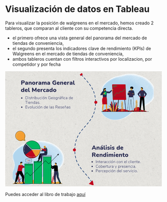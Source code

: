 
# Visualización de datos en Tableau

Para visualizar la posición de walgreens en el mercado, hemos creado 2 tableros, que comparan al cliente con su competencia directa.

- el primero ofrece una vista general del panorama del mercado de tiendas de conveniencia,
- el segundo presenta los indicadores clave de rendimiento (KPIs) de Walgreens en el mercado de tiendas de conveniencia,
- ambos tableros cuentan con filtros interactivos por localizacion, por competidor y por fecha

![1](../assets/esquemadash.png)

Puedes acceder al libro de trabajo [aquí](/Tablero_siniestros_viales_CABA.twb)
